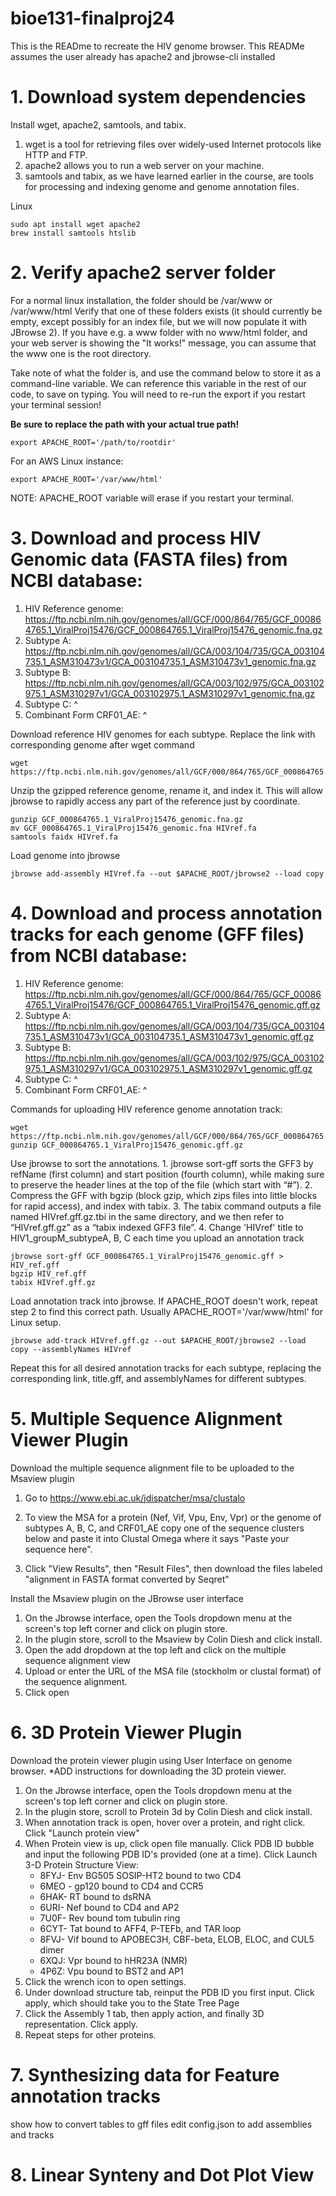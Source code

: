# bioe131-finalproj24

This is the READme to recreate the HIV genome browser. This READMe assumes the user already has apache2 and jbrowse-cli installed

#  1. Download system dependencies
Install wget, apache2, samtools, and tabix.

  1. wget is a tool for retrieving files over widely-used Internet protocols like HTTP and FTP.
  2. apache2 allows you to run a web server on your machine.
  3. samtools and tabix, as we have learned earlier in the course, are tools for processing and indexing genome and genome annotation files.

Linux
```
sudo apt install wget apache2
brew install samtools htslib
```
# 2. Verify apache2 server folder
For a normal linux installation, the folder should be /var/www or /var/www/html
Verify that one of these folders exists (it should currently be empty, except possibly for an index file, but we will now populate it with JBrowse 2). If you have e.g. a www folder with no www/html folder, and your web server is showing the "It works!" message, you can assume that the www one is the root directory.

Take note of what the folder is, and use the command below to store it as a command-line variable. We can reference this variable in the rest of our code, to save on typing. You will need to re-run the export if you restart your terminal session!

**Be sure to replace the path with your actual true path!**
```
export APACHE_ROOT='/path/to/rootdir'
```
For an AWS Linux instance:
```
export APACHE_ROOT='/var/www/html'
```
NOTE: APACHE_ROOT variable will erase if you restart your terminal.

# 3. Download and process HIV Genomic data (FASTA files) from NCBI database:
1. HIV Reference genome: https://ftp.ncbi.nlm.nih.gov/genomes/all/GCF/000/864/765/GCF_000864765.1_ViralProj15476/GCF_000864765.1_ViralProj15476_genomic.fna.gz
2. Subtype A: https://ftp.ncbi.nlm.nih.gov/genomes/all/GCA/003/104/735/GCA_003104735.1_ASM310473v1/GCA_003104735.1_ASM310473v1_genomic.fna.gz
3. Subtype B: https://ftp.ncbi.nlm.nih.gov/genomes/all/GCA/003/102/975/GCA_003102975.1_ASM310297v1/GCA_003102975.1_ASM310297v1_genomic.fna.gz
4. Subtype C: ^
5. Combinant Form CRF01_AE: ^
  
Download reference HIV genomes for each subtype. Replace the link with corresponding genome after wget command
```
wget https://ftp.ncbi.nlm.nih.gov/genomes/all/GCF/000/864/765/GCF_000864765.1_ViralProj15476/GCF_000864765.1_ViralProj15476_genomic.fna.gz
```
Unzip the gzipped reference genome, rename it, and index it. This will allow jbrowse to rapidly access any part of the reference just by coordinate.
```
gunzip GCF_000864765.1_ViralProj15476_genomic.fna.gz
mv GCF_000864765.1_ViralProj15476_genomic.fna HIVref.fa
samtools faidx HIVref.fa
```
Load genome into jbrowse
```
jbrowse add-assembly HIVref.fa --out $APACHE_ROOT/jbrowse2 --load copy
```
# 4. Download and process annotation tracks for each genome (GFF files) from NCBI database:
1. HIV Reference genome: https://ftp.ncbi.nlm.nih.gov/genomes/all/GCF/000/864/765/GCF_000864765.1_ViralProj15476/GCF_000864765.1_ViralProj15476_genomic.gff.gz
2. Subtype A: https://ftp.ncbi.nlm.nih.gov/genomes/all/GCA/003/104/735/GCA_003104735.1_ASM310473v1/GCA_003104735.1_ASM310473v1_genomic.gff.gz
3. Subtype B: https://ftp.ncbi.nlm.nih.gov/genomes/all/GCA/003/102/975/GCA_003102975.1_ASM310297v1/GCA_003102975.1_ASM310297v1_genomic.gff.gz
4. Subtype C: ^
5. Combinant Form CRF01_AE: ^

Commands for uploading HIV reference genome annotation track:
```
wget https://ftp.ncbi.nlm.nih.gov/genomes/all/GCF/000/864/765/GCF_000864765.1_ViralProj15476/GCF_000864765.1_ViralProj15476_genomic.gff.gz
gunzip GCF_000864765.1_ViralProj15476_genomic.gff.gz
```

Use jbrowse to sort the annotations. 
    1. jbrowse sort-gff sorts the GFF3 by refName (first column) and start position (fourth column), while making sure to preserve the header lines at the top of the file (which start with “#”). 
    2. Compress the GFF with bgzip (block gzip, which zips files into little blocks for rapid access), and index with tabix. 
    3. The tabix command outputs a file named HIVref.gff.gz.tbi in the same directory, and we then refer to “HIVref.gff.gz” as a “tabix indexed GFF3 file”.
    4. Change 'HIVref' title to HIV1_groupM_subtypeA, B, C each time you upload an annotation track

```
jbrowse sort-gff GCF_000864765.1_ViralProj15476_genomic.gff > HIV_ref.gff
bgzip HIV_ref.gff
tabix HIVref.gff.gz
```

Load annotation track into jbrowse. If APACHE_ROOT doesn't work, repeat step 2 to find this correct path. Usually APACHE_ROOT='/var/www/html' for Linux setup.

```
jbrowse add-track HIVref.gff.gz --out $APACHE_ROOT/jbrowse2 --load copy --assemblyNames HIVref
```
Repeat this for all desired annotation tracks for each subtype, replacing the corresponding link, title.gff, and assemblyNames for different subtypes.

# 5. Multiple Sequence Alignment Viewer Plugin
Download the multiple sequence alignment file to be uploaded to the Msaview plugin
1. Go to https://www.ebi.ac.uk/jdispatcher/msa/clustalo
2. To view the MSA for a protein (Nef, Vif, Vpu, Env, Vpr) or the genome of subtypes A, B, C, and CRF01_AE copy one of the sequence clusters below and paste it into Clustal Omega where it says "Paste your sequence here".



3. Click "View Results", then "Result Files", then download the files labeled "alignment in FASTA format converted by Seqret"


Install the Msaview plugin on the JBrowse user interface 
1. On the Jbrowse interface, open the Tools dropdown menu at the screen's top left corner and click on plugin store.
2. In the plugin store, scroll to the Msaview by Colin Diesh and click install.
3. Open the add dropdown at the top left and click on the multiple sequence alignment view
4. Upload or enter the URL of the MSA file (stockholm or clustal format) of the sequence alignment.
6. Click open 

# 6. 3D Protein Viewer Plugin
Download the protein viewer plugin using User Interface on genome browser. *ADD instructions for downloading the 3D protein viewer.

1. On the Jbrowse interface, open the Tools dropdown menu at the screen's top left corner and click on plugin store.
2. In the plugin store, scroll to Protein 3d by Colin Diesh and click install.
3. When annotation track is open, hover over a protein, and right click. Click "Launch protein view"
4. When Protein view is up, click open file manually. Click PDB ID bubble and input the following PDB ID's provided (one at a time). Click Launch 3-D Protein Structure View:
   * 8FYJ-  Env BG505 SOSIP-HT2 bound to two CD4 
   * 6MEO - gp120 bound to CD4 and CCR5
   * 6HAK- RT bound to dsRNA
   * 6URI- Nef bound to CD4 and AP2
   * 7U0F- Rev bound tom tubulin ring
   * 6CYT- Tat bound to AFF4, P-TEFb, and TAR loop
   * 8FVJ- Vif bound to APOBEC3H, CBF-beta, ELOB, ELOC, and CUL5 dimer
   * 6XQJ: Vpr bound to hHR23A (NMR)
   * 4P6Z: Vpu bound to BST2 and AP1
5. Click the wrench icon to open settings.
6. Under download structure tab, reinput the PDB ID you first input. Click apply, which should take you to the State Tree Page
7. Click the Assembly 1 tab, then apply action, and finally 3D representation. Click apply.
8. Repeat steps for other proteins.
# 7. Synthesizing data for Feature annotation tracks
show how to convert tables to gff files
edit config.json to add assemblies and tracks
# 8. Linear Synteny and Dot Plot View



